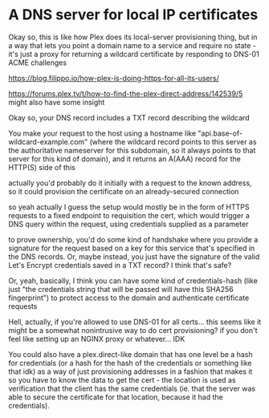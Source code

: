 # A DNS server for local IP certificates

Okay so, this is like how Plex does its local-server provisioning thing, but in a way that lets you point a domain name to a service and require no state - it's just a proxy for returning a wildcard certificate by responding to DNS-01 ACME challenges

https://blog.filippo.io/how-plex-is-doing-https-for-all-its-users/

https://forums.plex.tv/t/how-to-find-the-plex-direct-address/142539/5 might also have some insight

Okay so, your DNS record includes a TXT record describing the wildcard

You make your request to the host using a hostname like "api.base-of-wildcard-example.com" (where the wildcard record points to this server as the authoritative nameserver for this subdomain, so it always points to that server for this kind of domain), and it returns an A(AAA) record for the HTTP(S) side of this

actually you'd probably do it initially with a request to the known address, so it could provision the certificate on an already-secured connection

so yeah actually I guess the setup would mostly be in the form of HTTPS requests to a fixed endpoint to requisition the cert, which would trigger a DNS query within the request, using credentials supplied as a parameter

to prove ownership, you'd do some kind of handshake where you provide a signature for the request based on a key for this service that's specified in the DNS records. Or, maybe instead, you just have the signature of the valid Let's Encrypt credentials saved in a TXT record? I think that's safe?

Or, yeah, basically, I think you can have some kind of credentials-hash (like just "the credentials string that will be passed will have this SHA256 fingerprint") to protect access to the domain and authenticate certificate requests

Hell, actually, if you're allowed to use DNS-01 for all certs... this seems like it might be a somewhat nonintrusive way to do cert provisioning? if you don't feel like setting up an NGINX proxy or whatever... IDK

You could also have a plex.direct-like domain that has one level be a hash for credentials (or a hash for the hash of the credentials or something like that idk) as a way of just provisioning addresses in a fashion that makes it so you have to know the data to get the cert - the location is used as verification that the client has the same credentials (ie. that the server was able to secure the certificate for that location, because it had the credentials).

